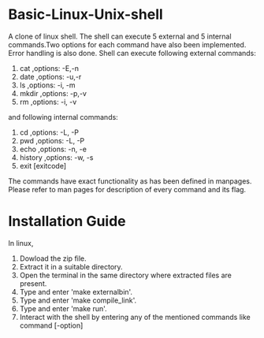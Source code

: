 # Basic-Linux-Unix-shell

A clone of linux shell. The shell can execute 5 external and 5 internal commands.Two options for each command have also been implemented. Error handling is also done. Shell can execute following external commands:
<ol>
<li>cat ,options: -E,-n</li>
<li>date ,options: -u,-r</li>
<li>ls ,options: -i, -m</li>
<li>mkdir ,options: -p,-v</li>
<li>rm ,options: -i, -v</li>
</ol>
and following internal commands:
<ol>
<li>cd ,options: -L, -P</li>
<li>pwd ,options: -L, -P</li>
<li>echo ,options: -n, -e</li>
<li>history ,options: -w, -s</li>
<li>exit [exitcode]</li>
</ol>
The commands have exact functionality as has been defined in manpages.
Please refer to man pages for description of every command and its flag.
<h1>Installation Guide</h1>
In linux,
<ol>
<li>Dowload the zip file.</li>
<li>Extract it in a suitable directory.</li>
<li>Open the terminal in the same directory where extracted files are present.</li>
<li>Type and enter 'make externalbin'.</li>
<li>Type and enter 'make compile_link'.</li>
<li>Type and enter 'make run'.</li>
<li>Interact with the shell by entering any of the mentioned commands like command [-option] </li>
</ol>
